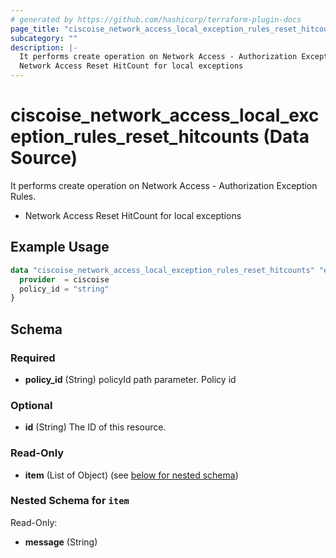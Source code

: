 ```yaml
---
# generated by https://github.com/hashicorp/terraform-plugin-docs
page_title: "ciscoise_network_access_local_exception_rules_reset_hitcounts Data Source - terraform-provider-ciscoise"
subcategory: ""
description: |-
  It performs create operation on Network Access - Authorization Exception Rules.
  Network Access Reset HitCount for local exceptions
---
```


# ciscoise_network_access_local_exception_rules_reset_hitcounts (Data Source)

It performs create operation on Network Access - Authorization Exception Rules.

- Network Access Reset HitCount for local exceptions

## Example Usage

```terraform
data "ciscoise_network_access_local_exception_rules_reset_hitcounts" "example" {
  provider  = ciscoise
  policy_id = "string"
}
```

<!-- schema generated by tfplugindocs -->
## Schema

### Required

- **policy_id** (String) policyId path parameter. Policy id

### Optional

- **id** (String) The ID of this resource.

### Read-Only

- **item** (List of Object) (see [below for nested schema](#nestedatt--item))

<a id="nestedatt--item"></a>
### Nested Schema for `item`

Read-Only:

- **message** (String)


